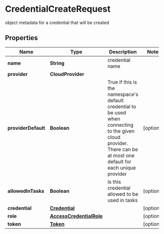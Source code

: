 

# CredentialCreateRequest

object metadata for a credential that will be created

## Properties

| Name | Type | Description | Notes |
|------------ | ------------- | ------------- | -------------|
|**name** | **String** | credential name |  |
|**provider** | **CloudProvider** |  |  |
|**providerDefault** | **Boolean** | True if this is the namespace&#39;s default credential to be used when connecting to the given cloud provider. There can be at most one default for each unique provider |  [optional] |
|**allowedInTasks** | **Boolean** | Is this credential allowed to be used in tasks |  [optional] |
|**credential** | [**Credential**](Credential.md) |  |  [optional] |
|**role** | [**AccessCredentialRole**](AccessCredentialRole.md) |  |  [optional] |
|**token** | [**Token**](Token.md) |  |  [optional] |




